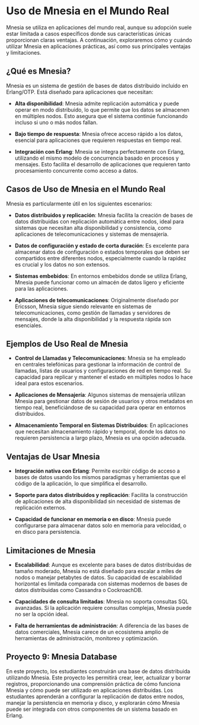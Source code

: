 # Uso de Mnesia en el Mundo Real

Mnesia se utiliza en aplicaciones del mundo real, aunque su adopción suele estar limitada a casos específicos donde sus características únicas proporcionan claras ventajas. A continuación, exploraremos cómo y cuándo utilizar Mnesia en aplicaciones prácticas, así como sus principales ventajas y limitaciones.

## ¿Qué es Mnesia?

Mnesia es un sistema de gestión de bases de datos distribuido incluido en Erlang/OTP. Está diseñado para aplicaciones que necesitan:

- **Alta disponibilidad**: Mnesia admite replicación automática y puede operar en modo distribuido, lo que permite que los datos se almacenen en múltiples nodos. Esto asegura que el sistema continúe funcionando incluso si uno o más nodos fallan.

- **Bajo tiempo de respuesta**: Mnesia ofrece acceso rápido a los datos, esencial para aplicaciones que requieren respuestas en tiempo real.

- **Integración con Erlang**: Mnesia se integra perfectamente con Erlang, utilizando el mismo modelo de concurrencia basado en procesos y mensajes. Esto facilita el desarrollo de aplicaciones que requieren tanto procesamiento concurrente como acceso a datos.

## Casos de Uso de Mnesia en el Mundo Real

Mnesia es particularmente útil en los siguientes escenarios:

- **Datos distribuidos y replicación**: Mnesia facilita la creación de bases de datos distribuidas con replicación automática entre nodos, ideal para sistemas que necesitan alta disponibilidad y consistencia, como aplicaciones de telecomunicaciones y sistemas de mensajería.

- **Datos de configuración y estado de corta duración**: Es excelente para almacenar datos de configuración o estados temporales que deben ser compartidos entre diferentes nodos, especialmente cuando la rapidez es crucial y los datos no son extensos.

- **Sistemas embebidos**: En entornos embebidos donde se utiliza Erlang, Mnesia puede funcionar como un almacén de datos ligero y eficiente para las aplicaciones.

- **Aplicaciones de telecomunicaciones**: Originalmente diseñado por Ericsson, Mnesia sigue siendo relevante en sistemas de telecomunicaciones, como gestión de llamadas y servidores de mensajes, donde la alta disponibilidad y la respuesta rápida son esenciales.

## Ejemplos de Uso Real de Mnesia

- **Control de Llamadas y Telecomunicaciones**: Mnesia se ha empleado en centrales telefónicas para gestionar la información de control de llamadas, listas de usuarios y configuraciones de red en tiempo real. Su capacidad para replicar y mantener el estado en múltiples nodos lo hace ideal para estos escenarios.

- **Aplicaciones de Mensajería**: Algunos sistemas de mensajería utilizan Mnesia para gestionar datos de sesión de usuarios y otros metadatos en tiempo real, beneficiándose de su capacidad para operar en entornos distribuidos.

- **Almacenamiento Temporal en Sistemas Distribuidos**: En aplicaciones que necesitan almacenamiento rápido y temporal, donde los datos no requieren persistencia a largo plazo, Mnesia es una opción adecuada.

## Ventajas de Usar Mnesia

- **Integración nativa con Erlang**: Permite escribir código de acceso a bases de datos usando los mismos paradigmas y herramientas que el código de la aplicación, lo que simplifica el desarrollo.

- **Soporte para datos distribuidos y replicación**: Facilita la construcción de aplicaciones de alta disponibilidad sin necesidad de sistemas de replicación externos.

- **Capacidad de funcionar en memoria o en disco**: Mnesia puede configurarse para almacenar datos solo en memoria para velocidad, o en disco para persistencia.

## Limitaciones de Mnesia

- **Escalabilidad**: Aunque es excelente para bases de datos distribuidas de tamaño moderado, Mnesia no está diseñado para escalar a miles de nodos o manejar petabytes de datos. Su capacidad de escalabilidad horizontal es limitada comparada con sistemas modernos de bases de datos distribuidas como Cassandra o CockroachDB.

- **Capacidades de consulta limitadas**: Mnesia no soporta consultas SQL avanzadas. Si la aplicación requiere consultas complejas, Mnesia puede no ser la opción ideal.

- **Falta de herramientas de administración**: A diferencia de las bases de datos comerciales, Mnesia carece de un ecosistema amplio de herramientas de administración, monitoreo y optimización.

## Proyecto 9: Mnesia Database

En este proyecto, los estudiantes construirán una base de datos distribuida utilizando Mnesia. Este proyecto les permitirá crear, leer, actualizar y borrar registros, proporcionando una comprensión práctica de cómo funciona Mnesia y cómo puede ser utilizado en aplicaciones distribuidas. Los estudiantes aprenderán a configurar la replicación de datos entre nodos, manejar la persistencia en memoria y disco, y explorarán cómo Mnesia puede ser integrada con otros componentes de un sistema basado en Erlang.



